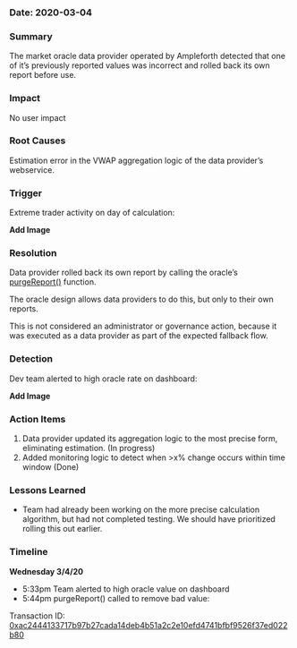 ### Date: 2020-03-04

### Summary
The market oracle data provider operated by Ampleforth detected that one of it’s previously reported values was incorrect and rolled back its own report before use.

### Impact
No user impact

### Root Causes
Estimation error in the VWAP aggregation logic of the data provider’s webservice.

### Trigger
Extreme trader activity on day of calculation:

**Add Image**

### Resolution 
Data provider rolled back its own report by calling the oracle’s [purgeReport()](https://github.com/ampleforth/market-oracle/blob/11d8b95372fb2d03de03f53343187f445cb234a4/contracts/MedianOracle.sol#L140) function.

The oracle design allows data providers to do this, but only to their own reports.

This is not considered an administrator or governance action, because it was executed as a data provider as part of the expected fallback flow.

### Detection
Dev team alerted to high oracle rate on dashboard:

**Add Image**

### Action Items
1. Data provider updated its aggregation logic to the most precise form, eliminating estimation. (In progress)
2. Added monitoring logic to detect when >x% change occurs within time window (Done)

### Lessons Learned
- Team had already been working on the more precise calculation algorithm, but had not completed testing. We should have prioritized rolling this out earlier.

### Timeline
**Wednesday 3/4/20**
- 5:33pm Team alerted to high oracle value on dashboard
- 5:44pm purgeReport() called to remove bad value:

Transaction ID: [0xac2444133717b97b27cada14deb4b51a2c2e10efd4741bfbf9526f37ed022b80](https://etherscan.io/tx/0xac2444133717b97b27cada14deb4b51a2c2e10efd4741bfbf9526f37ed022b80)
